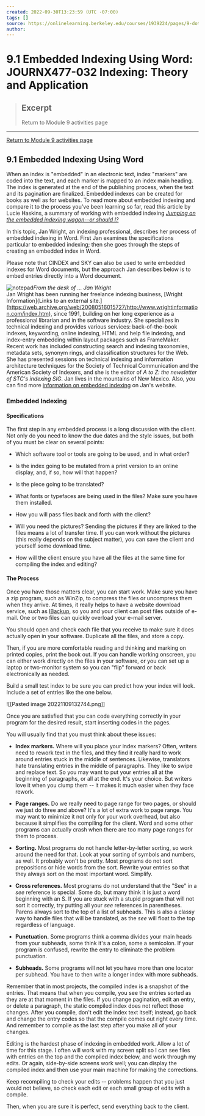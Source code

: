 ```yaml
---
created: 2022-09-30T13:23:59 (UTC -07:00)
tags: []
source: https://onlinelearning.berkeley.edu/courses/1939224/pages/9-dot-1-embedded-indexing-using-word
author: 
---
```


# 9.1 Embedded Indexing Using Word: JOURNX477-032 Indexing: Theory and Application

> ## Excerpt
> Return to Module 9 activities page

---
[Return to Module 9 activities page](https://onlinelearning.berkeley.edu/courses/1939224/pages/module-9 "Module 9")

## 9.1 Embedded Indexing Using Word

When an index is "embedded" in an electronic text, index "markers" are coded into the text, and each marker is mapped to an index main heading. The index is generated at the end of the publishing process, when the text and its pagination are finalized. Embedded indexes can be created for books as well as for websites. To read more about embedded indexing and compare it to the process you've been learning so far, read this article by Lucie Haskins, a summary of working with embedded indexing [_Jumping on the embedded indexing wagon--or should I?_](https://onlinelearning.berkeley.edu/courses/1939224/files/233565957/download?wrap=1 "Jumping on the embedded indexing bandwagon by Lucie Haskins.pdf")

In this topic, Jan Wright, an indexing professional, describes her process of embedded indexing in Word. First Jan examines the specifications particular to embedded indexing; then she goes through the steps of creating an embedded index in Word.

Please note that CINDEX and SKY can also be used to write embedded indexes for Word documents, but the approach Jan describes below is to embed entries directly into a Word document.

![notepad](https://onlinelearning.berkeley.edu/courses/1939224/files/233565849/preview)_From the desk of ... Jan Wright_  
Jan Wright has been running her freelance indexing business, [Wright Information](Links to an external site.](https://web.archive.org/web/20080516015727/http://www.wrightinformation.com/index.htm), since 1991, building on her long experience as a professional librarian and in the software industry. She specializes in technical indexing and provides various services: back-of-the-book indexes, keywording, online indexing, HTML and help file indexing, and index-entry embedding within layout packages such as FrameMaker. Recent work has included constructing search and indexing taxonomies, metadata sets, synonym rings, and classification structures for the Web. She has presented sessions on technical indexing and information architecture techniques for the Society of Technical Communication and the American Society of Indexers, and she is the editor of _A to Z: the newsletter of STC's indexing SIG_. Jan lives in the mountains of New Mexico. Also, you can find more [information on embedded indexing](http://www.wrightinformation.com/articles.htm) on Jan's website.

### Embedded Indexing

#### Specifications

The first step in any embedded process is a long discussion with the client. Not only do you need to know the due dates and the style issues, but both of you must be clear on several points:

-   Which software tool or tools are going to be used, and in what order?

-   Is the index going to be mutated from a print version to an online display, and, if so, how will that happen?

-   Is the piece going to be translated?

-   What fonts or typefaces are being used in the files? Make sure you have them installed.

-   How you will pass files back and forth with the client?

-   Will you need the pictures? Sending the pictures if they are linked to the files means a lot of transfer time. If you can work without the pictures (this really depends on the subject matter), you can save the client and yourself some download time.

-   How will the client ensure you have all the files at the same time for compiling the index and editing?

#### The Process

Once you have those matters clear, you can start work. Make sure you have a zip program, such as WinZip, to compress the files or uncompress them when they arrive. At times, it really helps to have a website download service, such as [IBackup](https://www.ibackup.com/index.html), so you and your client can post files outside of e-mail. One or two files can quickly overload your e-mail server.

You should open and check each file that you receive to make sure it does actually open in your software. Duplicate all the files, and store a copy.

Then, if you are more comfortable reading and thinking and marking on printed copies, print the book out. If you can handle working onscreen, you can either work directly on the files in your software, or you can set up a laptop or two-monitor system so you can "flip" forward or back electronically as needed.

Build a small test index to be sure you can predict how your index will look. Include a set of entries like the one below.

![[Pasted image 20221109132744.png]]

Once you are satisfied that you can code everything correctly in your program for the desired result, start inserting codes in the pages.

You will usually find that you must think about these issues:

-   **Index markers.** Where will you place your index markers? Often, writers need to rework text in the files, and they find it really hard to work around entries stuck in the middle of sentences. Likewise, translators hate translating entries in the middle of paragraphs. They like to swipe and replace text. So you may want to put your entries all at the beginning of paragraphs, or all at the end. It's your choice. But writers love it when you clump them -- it makes it much easier when they face rework.

-   **Page ranges.** Do we really need to page range for two pages, or should we just do three and above? It's a lot of extra work to page range. You may want to minimize it not only for your work overhead, but also because it simplifies the compiling for the client. Word and some other programs can actually crash when there are too many page ranges for them to process.

-   **Sorting.** Most programs do not handle letter-by-letter sorting, so work around the need for that. Look at your sorting of symbols and numbers, as well. It probably won't be pretty. Most programs do not sort prepositions or hide words from the sort. Rewrite your entries so that they always sort on the most important word. Simplify.

-   **Cross references.** Most programs do not understand that the "See" in a _see_ reference is special. Some do, but many think it is just a word beginning with an S. If you are stuck with a stupid program that will not sort it correctly, try putting all your _see_ references in parentheses. Parens always sort to the top of a list of subheads. This is also a classy way to handle files that will be translated, as the _see_ will float to the top regardless of language.

-   **Punctuation.** Some programs think a comma divides your main heads from your subheads, some think it's a colon, some a semicolon. If your program is confused, rewrite the entry to eliminate the problem punctuation.

-   **Subheads.** Some programs will not let you have more than one locator per subhead. You have to then write a longer index with more subheads.

Remember that in most projects, the compiled index is a snapshot of the entries. That means that when you compile, you see the entries sorted as they are at that moment in the files. If you change pagination, edit an entry, or delete a paragraph, the static compiled index does not reflect those changes. After you compile, don't edit the index text itself; instead, go back and change the entry codes so that the compile comes out right every time. And remember to compile as the last step after you make all of your changes.

Editing is the hardest phase of indexing in embedded work. Allow a lot of time for this stage. I often will work with my screen split so I can see files with entries on the top and the compiled index below, and work through my edits. Or again, side-by-side screens work well; you can display the compiled index and then use your main machine for making the corrections.

Keep recompiling to check your edits -- problems happen that you just would not believe, so check each edit or each small group of edits with a compile.

Then, when you are sure it is perfect, send everything back to the client.
